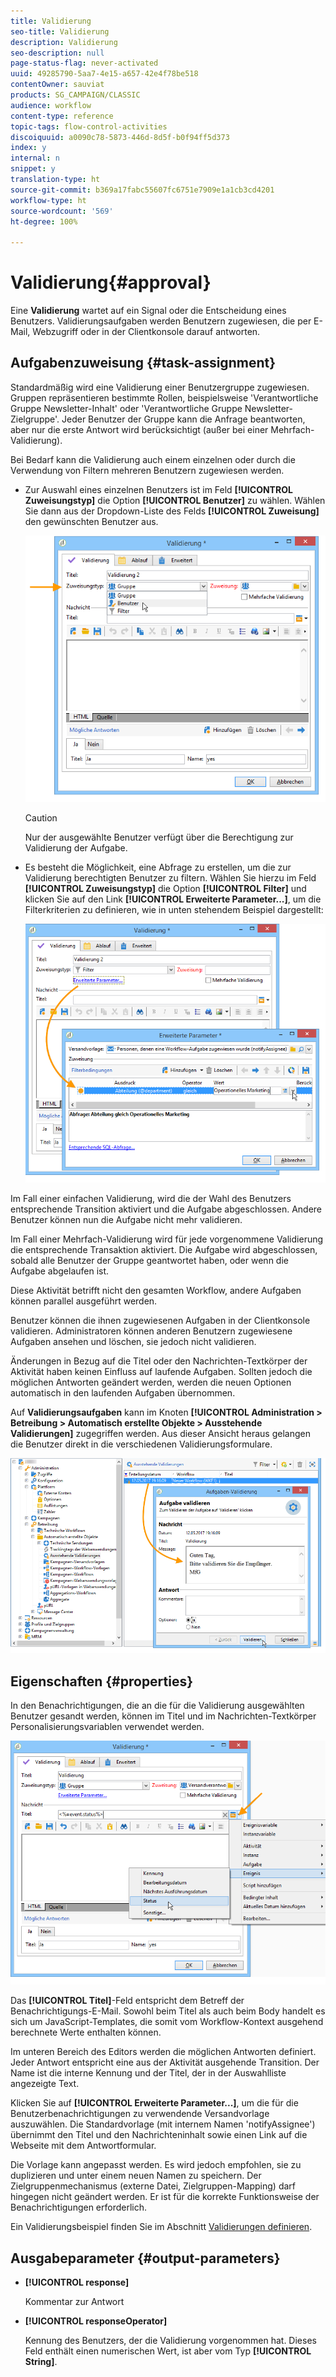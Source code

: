 ```yaml
---
title: Validierung
seo-title: Validierung
description: Validierung
seo-description: null
page-status-flag: never-activated
uuid: 49285790-5aa7-4e15-a657-42e4f78be518
contentOwner: sauviat
products: SG_CAMPAIGN/CLASSIC
audience: workflow
content-type: reference
topic-tags: flow-control-activities
discoiquuid: a0090c78-5873-446d-8d5f-b0f94ff5d373
index: y
internal: n
snippet: y
translation-type: ht
source-git-commit: b369a17fabc55607fc6751e7909e1a1cb3cd4201
workflow-type: ht
source-wordcount: '569'
ht-degree: 100%

---
```



# Validierung{#approval}

Eine **Validierung** wartet auf ein Signal oder die Entscheidung eines Benutzers. Validierungsaufgaben werden Benutzern zugewiesen, die per E-Mail, Webzugriff oder in der Clientkonsole darauf antworten.

## Aufgabenzuweisung {#task-assignment}

Standardmäßig wird eine Validierung einer Benutzergruppe zugewiesen. Gruppen repräsentieren bestimmte Rollen, beispielsweise &#39;Verantwortliche Gruppe Newsletter-Inhalt&#39; oder &#39;Verantwortliche Gruppe Newsletter-Zielgruppe&#39;. Jeder Benutzer der Gruppe kann die Anfrage beantworten, aber nur die erste Antwort wird berücksichtigt (außer bei einer Mehrfach-Validierung).

Bei Bedarf kann die Validierung auch einem einzelnen oder durch die Verwendung von Filtern mehreren Benutzern zugewiesen werden.

* Zur Auswahl eines einzelnen Benutzers ist im Feld **[!UICONTROL Zuweisungstyp]** die Option **[!UICONTROL Benutzer]** zu wählen. Wählen Sie dann aus der Dropdown-Liste des Felds **[!UICONTROL Zuweisung]** den gewünschten Benutzer aus.

   ![](assets/s_advuser_validation_box_assign.png)

   >[!CAUTION]
   >
   >Nur der ausgewählte Benutzer verfügt über die Berechtigung zur Validierung der Aufgabe.

* Es besteht die Möglichkeit, eine Abfrage zu erstellen, um die zur Validierung berechtigten Benutzer zu filtern. Wählen Sie hierzu im Feld **[!UICONTROL Zuweisungstyp]** die Option **[!UICONTROL Filter]** und klicken Sie auf den Link **[!UICONTROL Erweiterte Parameter...]**, um die Filterkriterien zu definieren, wie in unten stehendem Beispiel dargestellt:

   ![](assets/s_advuser_validation_box_filter.png)

Im Fall einer einfachen Validierung, wird die der Wahl des Benutzers entsprechende Transition aktiviert und die Aufgabe abgeschlossen. Andere Benutzer können nun die Aufgabe nicht mehr validieren.

Im Fall einer Mehrfach-Validierung wird für jede vorgenommene Validierung die entsprechende Transaktion aktiviert. Die Aufgabe wird abgeschlossen, sobald alle Benutzer der Gruppe geantwortet haben, oder wenn die Aufgabe abgelaufen ist.

Diese Aktivität betrifft nicht den gesamten Workflow, andere Aufgaben können parallel ausgeführt werden.

Benutzer können die ihnen zugewiesenen Aufgaben in der Clientkonsole validieren. Administratoren können anderen Benutzern zugewiesene Aufgaben ansehen und löschen, sie jedoch nicht validieren.

Änderungen in Bezug auf die Titel oder den Nachrichten-Textkörper der Aktivität haben keinen Einfluss auf laufende Aufgaben. Sollten jedoch die möglichen Antworten geändert werden, werden die neuen Optionen automatisch in den laufenden Aufgaben übernommen.

Auf **Validierungsaufgaben** kann im Knoten **[!UICONTROL Administration > Betreibung > Automatisch erstellte Objekte > Ausstehende Validierungen]** zugegriffen werden. Aus dieser Ansicht heraus gelangen die Benutzer direkt in die verschiedenen Validierungsformulare.

![](assets/s_advuser_validation_from_console.png)

## Eigenschaften {#properties}

In den Benachrichtigungen, die an die für die Validierung ausgewählten Benutzer gesandt werden, können im Titel und im Nachrichten-Textkörper Personalisierungsvariablen verwendet werden.

![](assets/edit_validation.png)

Das **[!UICONTROL Titel]**-Feld entspricht dem Betreff der Benachrichtigungs-E-Mail. Sowohl beim Titel als auch beim Body handelt es sich um JavaScript-Templates, die somit vom Workflow-Kontext ausgehend berechnete Werte enthalten können.

Im unteren Bereich des Editors werden die möglichen Antworten definiert. Jeder Antwort entspricht eine aus der Aktivität ausgehende Transition. Der Name ist die interne Kennung und der Titel, der in der Auswahlliste angezeigte Text.

Klicken Sie auf **[!UICONTROL Erweiterte Parameter...]**, um die für die Benutzerbenachrichtigungen zu verwendende Versandvorlage auszuwählen. Die Standardvorlage (mit internem Namen &#39;notifyAssignee&#39;) übernimmt den Titel und den Nachrichteninhalt sowie einen Link auf die Webseite mit dem Antwortformular.

Die Vorlage kann angepasst werden. Es wird jedoch empfohlen, sie zu duplizieren und unter einem neuen Namen zu speichern. Der Zielgruppenmechanismus (externe Datei, Zielgruppen-Mapping) darf hingegen nicht geändert werden. Er ist für die korrekte Funktionsweise der Benachrichtigungen erforderlich.

Ein Validierungsbeispiel finden Sie im Abschnitt [Validierungen definieren](../../workflow/using/defining-approvals.md).

## Ausgabeparameter {#output-parameters}

* **[!UICONTROL response]**

   Kommentar zur Antwort

* **[!UICONTROL responseOperator]**

   Kennung des Benutzers, der die Validierung vorgenommen hat. Dieses Feld enthält einen numerischen Wert, ist aber vom Typ **[!UICONTROL String]**.

